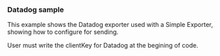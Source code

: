 ### Datadog sample

This example shows the Datadog exporter used with a Simple Exporter, showing how to configure for sending.

User must write the clientKey for Datadog at the begining of code.


